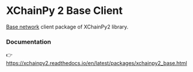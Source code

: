 # XChainPy 2 Base Client

[Base network](https://www.base.org/) client package of XChainPy2 library.

### Documentation

👉 https://xchainpy2.readthedocs.io/en/latest/packages/xchainpy2_base.html
